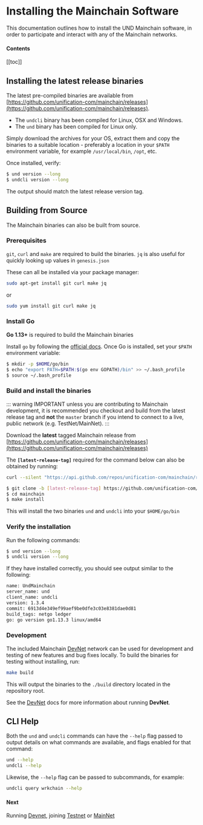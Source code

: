 # Installing the Mainchain Software

This documentation outlines how to install the UND Mainchain software, in
order to participate and interact with any of the Mainchain networks.

#### Contents

[[toc]]

## Installing the latest release binaries

The latest pre-compiled binaries are available from [https://github.com/unification-com/mainchain/releases](https://github.com/unification-com/mainchain/releases).

- The `undcli` binary has been compiled for Linux, OSX and Windows.
- The `und` binary has been compiled for Linux only.

Simply download the archives for your OS, extract them and copy the binaries to a suitable location - preferably a location in your `$PATH` environment variable, for example `/usr/local/bin`, `/opt`, etc.

Once installed, verify:

```bash
$ und version --long
$ undcli version --long
```

The output should match the latest release version tag.

## Building from Source

The Mainchain binaries can also be built from source.

### Prerequisites

`git`, `curl` and `make` are required to build the binaries. `jq` is also useful for quickly looking up values in `genesis.json`

These can all be installed via your package manager:

```bash
sudo apt-get install git curl make jq
```

or

```bash
sudo yum install git curl make jq
```

### Install Go

**Go 1.13+** is required to build the Mainchain binaries

Install `go` by following the [official docs](https://golang.org/doc/install).
Once Go is installed, set your `$PATH` environment variable:

```bash
$ mkdir -p $HOME/go/bin
$ echo "export PATH=$PATH:$(go env GOPATH)/bin" >> ~/.bash_profile
$ source ~/.bash_profile
```

### Build and install the binaries

::: warning IMPORTANT
unless you are contributing to Mainchain development, it is recommended you checkout and build from the latest release tag and **not** the `master` branch if you intend to connect to a live, public network (e.g. TestNet/MainNet).
:::

Download the **latest** tagged Mainchain release from
[https://github.com/unification-com/mainchain/releases](https://github.com/unification-com/mainchain/releases)

The **`[latest-release-tag]`** required for the command below can also be obtained by running:

```bash
curl --silent "https://api.github.com/repos/unification-com/mainchain/releases/latest" | grep -Po '"tag_name": "\K.*?(?=")'
```

```bash
$ git clone -b [latest-release-tag] https://github.com/unification-com/mainchain
$ cd mainchain
$ make install
```

This will install the two binaries `und` and `undcli` into your `$HOME/go/bin`

### Verify the installation

Run the following commands:

```bash
$ und version --long
$ undcli version --long
```

If they have installed correctly, you should see output similar to the following:

```bash
name: UndMainchain
server_name: und
client_name: undcli
version: 1.3.4
commit: 6913d4e349ef99aef9be0dfe3c03e8381dae0d81
build_tags: netgo ledger
go: go version go1.13.3 linux/amd64
```

### Development

The included Mainchain [DevNet](local-devnet.md) network can be used for development and testing of new features and bug fixes locally. To build the binaries for testing without installing, run:

```bash
make build
```

This will output the binaries to the `./build` directory located in the repository root.

See the [DevNet](local-devnet.md) docs for more information about running **DevNet**.

## CLI Help

Both the `und` and `undcli` commands can have the `--help` flag passed
to output details on what commands are available, and flags enabled for that
command:

```bash
und --help
undcli --help
```

Likewise, the `--help` flag can be passed to subcommands, for example:

```bash
undcli query wrkchain --help
```

#### Next

Running [Devnet](local-devnet.md), joining [Testnet](join-testnet.md) or [MainNet](join-mainnet.md)
